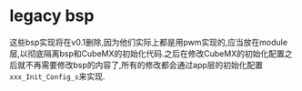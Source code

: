 # legacy bsp

这些bsp实现将在v0.1删除,因为他们实际上都是用pwm实现的,应当放在module层,以彻底隔离bsp和CubeMX的初始化代码.之后在修改CubeMX的初始化配置之后就不再需要修改bsp的内容了,所有的修改都会通过app层的初始化配置`xxx_Init_Config_s`来实现.